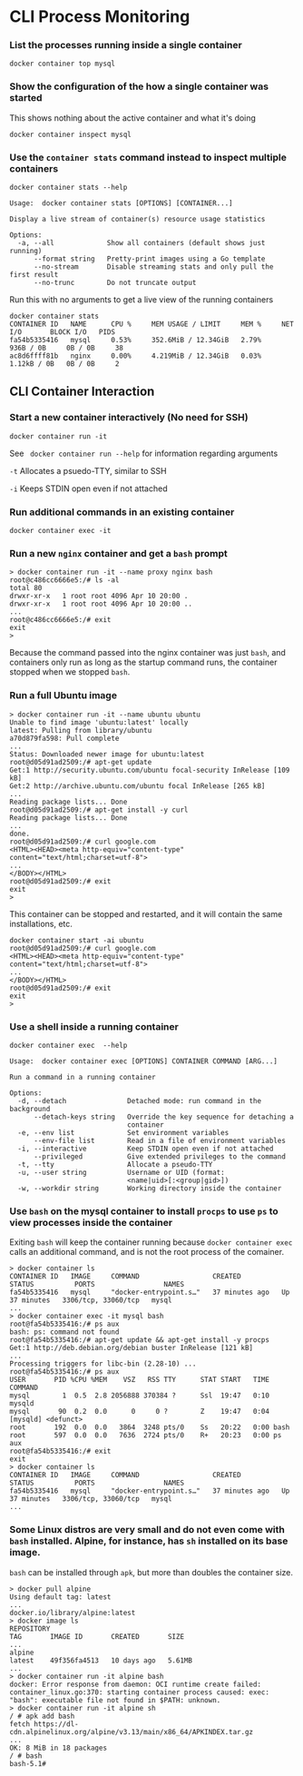 # CLI Process Monitoring

### List the processes running inside a single container

```docker
docker container top mysql
```

### Show the configuration of the how a single container was started

This shows nothing about the active container and what it's doing

```docker
docker container inspect mysql
```

### Use the `container stats` command instead to inspect multiple containers

```docker
docker container stats --help

Usage:  docker container stats [OPTIONS] [CONTAINER...]

Display a live stream of container(s) resource usage statistics

Options:
  -a, --all             Show all containers (default shows just running)
      --format string   Pretty-print images using a Go template
      --no-stream       Disable streaming stats and only pull the first result
      --no-trunc        Do not truncate output
```

Run this with no arguments to get a live view of the running containers

```docker
docker container stats
CONTAINER ID   NAME      CPU %     MEM USAGE / LIMIT     MEM %     NET I/O       BLOCK I/O   PIDS
fa54b5335416   mysql     0.53%     352.6MiB / 12.34GiB   2.79%     936B / 0B     0B / 0B     38  
ac8d6ffff81b   nginx     0.00%     4.219MiB / 12.34GiB   0.03%     1.12kB / 0B   0B / 0B     2 
```

## CLI Container Interaction

### Start a new container interactively (No need for SSH)

```docker
docker container run -it
```

See `
docker container run --help` for information regarding arguments

`-t` Allocates a psuedo-TTY, similar to SSH

`-i`  Keeps STDIN open even if not attached


### Run additional commands in an existing container

```docker
docker container exec -it
```

### Run a new `nginx` container and get a `bash` prompt

```docker
> docker container run -it --name proxy nginx bash
root@c486cc6666e5:/# ls -al
total 80
drwxr-xr-x   1 root root 4096 Apr 10 20:00 .
drwxr-xr-x   1 root root 4096 Apr 10 20:00 ..
...
root@c486cc6666e5:/# exit
exit
> 
```

Because the command passed into the nginx container was just `bash`, and containers only run as long as the startup command runs, the container stopped when we stopped `bash`.

### Run a full Ubuntu image

```docker
> docker container run -it --name ubuntu ubuntu   
Unable to find image 'ubuntu:latest' locally
latest: Pulling from library/ubuntu
a70d879fa598: Pull complete
...
Status: Downloaded newer image for ubuntu:latest
root@d05d91ad2509:/# apt-get update
Get:1 http://security.ubuntu.com/ubuntu focal-security InRelease [109 kB]
Get:2 http://archive.ubuntu.com/ubuntu focal InRelease [265 kB]
...
Reading package lists... Done
root@d05d91ad2509:/# apt-get install -y curl
Reading package lists... Done
...
done.
root@d05d91ad2509:/# curl google.com
<HTML><HEAD><meta http-equiv="content-type" content="text/html;charset=utf-8">
...
</BODY></HTML>
root@d05d91ad2509:/# exit
exit
>
```

This container can be stopped and restarted, and it will contain the same installations, etc.

```docker 
docker container start -ai ubuntu
root@d05d91ad2509:/# curl google.com
<HTML><HEAD><meta http-equiv="content-type" content="text/html;charset=utf-8">
...
</BODY></HTML>
root@d05d91ad2509:/# exit
exit
> 
```

### Use a shell inside a running container

```docker
docker container exec  --help

Usage:  docker container exec [OPTIONS] CONTAINER COMMAND [ARG...]       

Run a command in a running container

Options:
  -d, --detach               Detached mode: run command in the background
      --detach-keys string   Override the key sequence for detaching a   
                             container
  -e, --env list             Set environment variables
      --env-file list        Read in a file of environment variables     
  -i, --interactive          Keep STDIN open even if not attached        
      --privileged           Give extended privileges to the command     
  -t, --tty                  Allocate a pseudo-TTY
  -u, --user string          Username or UID (format:
                             <name|uid>[:<group|gid>])
  -w, --workdir string       Working directory inside the container      
```

### Use `bash` on the mysql container to install `procps` to use `ps` to view processes inside the container

Exiting `bash` will keep the container running because `docker container exec` calls an additional command, and is not the root process of the comainer.

```docker
> docker container ls
CONTAINER ID   IMAGE     COMMAND                  CREATED          STATUS          PORTS                 NAMES
fa54b5335416   mysql     "docker-entrypoint.s…"   37 minutes ago   Up 37 minutes   3306/tcp, 33060/tcp   mysql
...
> docker container exec -it mysql bash
root@fa54b5335416:/# ps aux
bash: ps: command not found
root@fa54b5335416:/# apt-get update && apt-get install -y procps
Get:1 http://deb.debian.org/debian buster InRelease [121 kB]
...
Processing triggers for libc-bin (2.28-10) ...
root@fa54b5335416:/# ps aux
USER       PID %CPU %MEM    VSZ   RSS TTY      STAT START   TIME COMMAND
mysql        1  0.5  2.8 2056888 370384 ?      Ssl  19:47   0:10 mysqld
mysql       90  0.2  0.0      0     0 ?        Z    19:47   0:04 [mysqld] <defunct>
root       192  0.0  0.0   3864  3248 pts/0    Ss   20:22   0:00 bash
root       597  0.0  0.0   7636  2724 pts/0    R+   20:23   0:00 ps aux
root@fa54b5335416:/# exit
exit
> docker container ls
CONTAINER ID   IMAGE     COMMAND                  CREATED          STATUS          PORTS                 NAMES
fa54b5335416   mysql     "docker-entrypoint.s…"   37 minutes ago   Up 37 minutes   3306/tcp, 33060/tcp   mysql
...
```

### Some Linux distros are very small and do not even come with `bash` installed. Alpine, for instance, has `sh` installed on its base image.

`bash` can be installed through `apk`, but more than doubles the container size.

```docker
> docker pull alpine
Using default tag: latest
...
docker.io/library/alpine:latest
> docker image ls
REPOSITORY                                                                           TAG       IMAGE ID       CREATED       SIZE  
...
alpine                                                                               latest    49f356fa4513   10 days ago   5.61MB
...
> docker container run -it alpine bash
docker: Error response from daemon: OCI runtime create failed: container_linux.go:370: starting container process caused: exec: "bash": executable file not found in $PATH: unknown.
> docker container run -it alpine sh  
/ # apk add bash
fetch https://dl-cdn.alpinelinux.org/alpine/v3.13/main/x86_64/APKINDEX.tar.gz
...
OK: 8 MiB in 18 packages
/ # bash
bash-5.1# 
```

